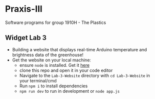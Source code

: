 # Praxis-III
Software programs for group 1910H - The Plastics

## Widget Lab 3
* Building a website that displays real-time Arduino temperature and brightness data of the greenhouse!
* Get the website on your local machine:
  * ensure `node` is installed. Get it [here](https://nodejs.org/en/download/)
  * clone this repo and open it in your code editor
  * Navigate to the `Lab-3-Website` directory with `cd Lab-3-Website` in your terminal/cmd
  * Run `npm i` to install dependencies
  * `npm run dev` to run in development or `node app.js` 
